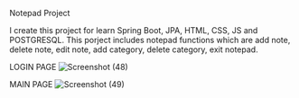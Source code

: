 Notepad Project

I create this project for learn Spring Boot, JPA, HTML, CSS, JS and POSTGRESQL. 
This porject includes notepad functions which are add note, delete note, edit note, add category, delete category, exit notepad. 

LOGIN PAGE
![Screenshot (48)](https://github.com/Betlb/notPad/assets/105387796/4b14f18b-1d12-4ed1-9c5b-af1c3a95add7)

MAIN PAGE
![Screenshot (49)](https://github.com/Betlb/notPad/assets/105387796/bb8a9b78-c336-401b-a0b9-a41e88ae0a10)
